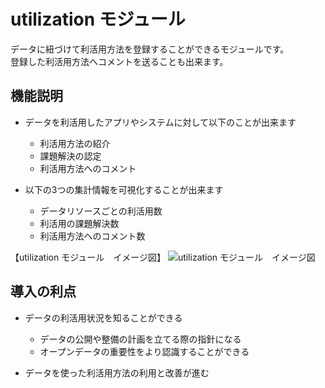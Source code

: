 # utilization モジュール

データに紐づけて利活用方法を登録することができるモジュールです。  
登録した利活用方法へコメントを送ることも出来ます。

## 機能説明

* データを利活用したアプリやシステムに対して以下のことが出来ます
  * 利活用方法の紹介
  * 課題解決の認定
  * 利活用方法へのコメント

* 以下の3つの集計情報を可視化することが出来ます
  * データリソースごとの利活用数
  * 利活用の課題解決数
  * 利活用方法へのコメント数

【utilization モジュール　イメージ図】
![utilization モジュール　イメージ図]()

## 導入の利点

* データの利活用状況を知ることができる
  * データの公開や整備の計画を立てる際の指針になる
  * オープンデータの重要性をより認識することができる

* データを使った利活用方法の利用と改善が進む
